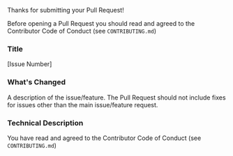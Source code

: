 Thanks for submitting your Pull Request!

Before opening a Pull Request you should read and agreed to the Contributor Code of Conduct (see `CONTRIBUTING.md`)


### Title

[Issue Number]

### What's Changed

A description of the issue/feature. The Pull Request should not include fixes for issues other than the main issue/feature request.

### Technical Description

You have read and agreed to the Contributor Code of Conduct (see `CONTRIBUTING.md`)






